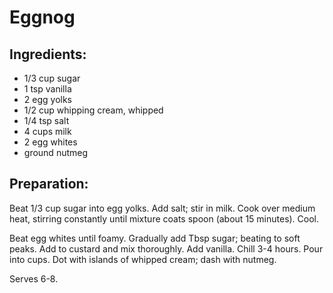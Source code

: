 Eggnog
======

Ingredients:
------------

- 1/3 cup sugar
- 1 tsp vanilla
- 2 egg yolks
- 1/2 cup whipping cream, whipped
- 1/4 tsp salt
- 4 cups milk
- 2 egg whites
- ground nutmeg

Preparation:
------------

Beat 1/3 cup sugar into egg yolks. Add salt; stir in milk. Cook over medium
heat, stirring constantly until mixture coats spoon (about 15 minutes). Cool.

Beat egg whites until foamy. Gradually add Tbsp sugar; beating to soft peaks.
Add to custard and mix thoroughly. Add vanilla. Chill 3-4 hours. Pour into
cups. Dot with islands of whipped cream; dash with nutmeg.

Serves 6-8.

[source]: Mom
